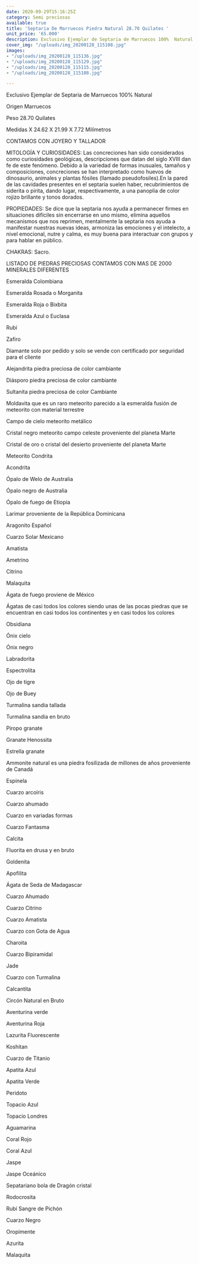 ```yaml
---
date: 2020-09-29T15:16:25Z
category: Semi preciosas
available: true
title: 'Septaria De Marruecos Piedra Natural 28.70 Quilates '
unit_price: '65.000'
description: Exclusivo Ejemplar de Septaria de Marruecos 100%  Natural
cover_img: "/uploads/img_20200128_115108.jpg"
images:
- "/uploads/img_20200128_115136.jpg"
- "/uploads/img_20200128_115129.jpg"
- "/uploads/img_20200128_115115.jpg"
- "/uploads/img_20200128_115108.jpg"

---
```

Exclusivo Ejemplar de Septaria de Marruecos 100%  Natural

Origen Marruecos 

Peso 28.70 Quilates

Medidas X 24.62 X 21.99 X 7.72 Milímetros 

CONTAMOS CON JOYERO Y TALLADOR

MITOLOGÍA Y CURIOSIDADES: Las concreciones han sido considerados como curiosidades geológicas, descripciones que datan del siglo XVIII dan fe de este fenómeno. Debido a la variedad de formas inusuales, tamaños y composiciones, concreciones se han interpretado como huevos de dinosaurio, animales y plantas fósiles (llamado pseudofosiles).En la pared de las cavidades presentes en el septaria suelen haber, recubrimientos de siderita o pirita, dando lugar, respectivamente, a una panoplia de color rojizo brillante y tonos dorados.

PROPIEDADES: Se dice que la septaria nos ayuda a permanecer firmes en situaciones difíciles sin encerrarse en uno mismo, elimina aquellos mecanismos que nos reprimen, mentalmente la septaria nos ayuda a manifestar nuestras nuevas ideas, armoniza las emociones y el intelecto, a nivel emocional, nutre y calma, es muy buena para interactuar con grupos y para hablar en público.

CHAKRAS: Sacro.

 

LISTADO DE PIEDRAS PRECIOSAS CONTAMOS CON MAS DE 2000 MINERALES DIFERENTES

Esmeralda Colombiana 

Esmeralda Rosada o Morganita

Esmeralda Roja o Bixbita

Esmeralda Azul o Euclasa 

Rubí 

Zafiro 

Diamante solo por pedido y solo se vende con certificado por seguridad para el cliente

Alejandrita piedra preciosa de color cambiante 

Diásporo piedra preciosa de color cambiante 

Sultanita piedra preciosa de color Cambiante 

Moldavita que es un raro meteorito parecido a la esmeralda fusión de meteorito con material terrestre 

Campo de cielo meteorito metálico 

Cristal negro meteorito campo celeste proveniente del planeta Marte 

Cristal de oro o cristal del desierto proveniente del planeta Marte 

Meteorito Condrita

Acondrita 

Ópalo de Welo de Australia 

Ópalo negro de Australia 

Ópalo de fuego de Etiopía 

Larimar proveniente de la República Dominicana 

Aragonito Español 

Cuarzo Solar Mexicano 

Amatista 

Ametrino 

Citrino 

Malaquita 

Ágata de fuego proviene de México 

Ágatas de casi todos los colores siendo unas de las pocas piedras que se encuentran en casi todos los continentes y en casi todos los colores 

Obsidiana 

Ónix cielo 

Ónix negro 

Labradorita 

Espectrolita

Ojo de tigre 

Ojo de Buey

Turmalina sandia tallada 

Turmalina sandia en bruto 

Piropo granate 

Granate Henossita

Estrella granate 

Ammonite natural es una piedra fosilizada de millones de años proveniente de Canadá 

Espinela 

Cuarzo arcoíris 

Cuarzo ahumado 

Cuarzo en variadas formas 

Cuarzo Fantasma 

Calcita 

Fluorita en drusa y en bruto 

Goldenita 

Apofilita 

Ágata de Seda de Madagascar 

Cuarzo Ahumado 

Cuarzo Citrino 

Cuarzo Amatista 

Cuarzo con Gota de Agua 

Charoita 

Cuarzo Bipiramidal 

Jade 

Cuarzo con Turmalina

Calcantita

Circón Natural en Bruto

Aventurina verde 

Aventurina Roja

Lazurita Fluorescente 

Koshitan

Cuarzo de Titanio

Apatita Azul 

Apatita Verde 

Peridoto

Topacio Azul 

Topacio Londres

Aguamarina 

Coral Rojo 

Coral Azul 

Jaspe 

Jaspe Oceánico 

Sepatariano bola de Dragón cristal 

Rodocrosita 

Rubí Sangre de Pichón 

Cuarzo Negro 

Oropimente 

Azurita 

Malaquita